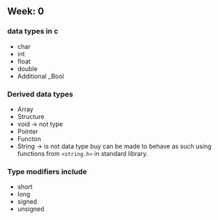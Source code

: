 ## Week: 0
### data types in c
- char
- int
- float
- double
- Additional _Bool

### Derived data types
- Array
- Structure
- void -> not type
- Pointer
- Functon
- String -> is not data type buy can be made to behave as such using functions from `<string.h>` in standard library.
### Type modifiers include
- short
- long
- signed
- unsigned
